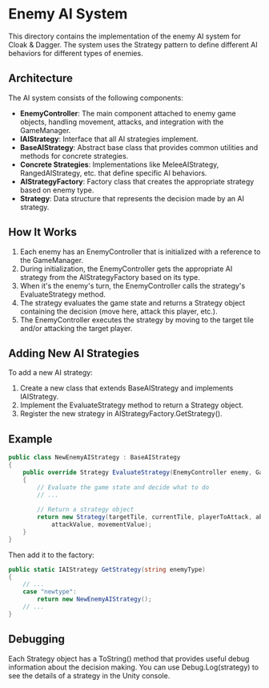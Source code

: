 # Enemy AI System

This directory contains the implementation of the enemy AI system for Cloak & Dagger. The system uses the Strategy pattern to define different AI behaviors for different types of enemies.

## Architecture

The AI system consists of the following components:

- **EnemyController**: The main component attached to enemy game objects, handling movement, attacks, and integration with the GameManager.
- **IAIStrategy**: Interface that all AI strategies implement.
- **BaseAIStrategy**: Abstract base class that provides common utilities and methods for concrete strategies.
- **Concrete Strategies**: Implementations like MeleeAIStrategy, RangedAIStrategy, etc. that define specific AI behaviors.
- **AIStrategyFactory**: Factory class that creates the appropriate strategy based on enemy type.
- **Strategy**: Data structure that represents the decision made by an AI strategy.

## How It Works

1. Each enemy has an EnemyController that is initialized with a reference to the GameManager.
2. During initialization, the EnemyController gets the appropriate AI strategy from the AIStrategyFactory based on its type.
3. When it's the enemy's turn, the EnemyController calls the strategy's EvaluateStrategy method.
4. The strategy evaluates the game state and returns a Strategy object containing the decision (move here, attack this player, etc.).
5. The EnemyController executes the strategy by moving to the target tile and/or attacking the target player.

## Adding New AI Strategies

To add a new AI strategy:

1. Create a new class that extends BaseAIStrategy and implements IAIStrategy.
2. Implement the EvaluateStrategy method to return a Strategy object.
3. Register the new strategy in AIStrategyFactory.GetStrategy().

## Example

```csharp
public class NewEnemyAIStrategy : BaseAIStrategy
{
    public override Strategy EvaluateStrategy(EnemyController enemy, GameManager gameManager)
    {
        // Evaluate the game state and decide what to do
        // ...
        
        // Return a strategy object
        return new Strategy(targetTile, currentTile, playerToAttack, abilityToUse, 
            attackValue, movementValue);
    }
}
```

Then add it to the factory:

```csharp
public static IAIStrategy GetStrategy(string enemyType)
{
    // ...
    case "newtype":
        return new NewEnemyAIStrategy();
    // ...
}
```

## Debugging

Each Strategy object has a ToString() method that provides useful debug information about the decision making. You can use Debug.Log(strategy) to see the details of a strategy in the Unity console. 